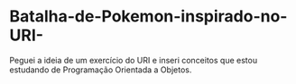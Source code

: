# Batalha-de-Pokemon-inspirado-no-URI-
Peguei a ideia de um exercício do URI e inseri conceitos que estou estudando de Programação Orientada a Objetos. 
